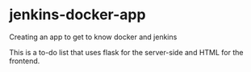 # jenkins-docker-app
Creating an app to get to know docker and jenkins

This is a to-do list that uses flask for the server-side and HTML for the frontend. 